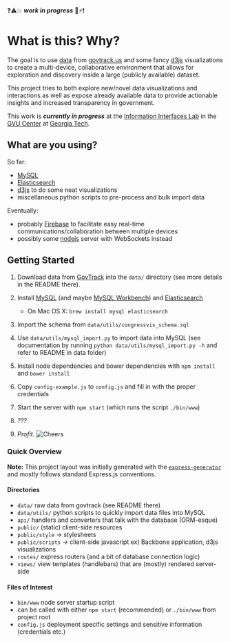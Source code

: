 :question::warning::boom: ***work in progress*** :construction::zap::exclamation:

# What is this? Why?

The goal is to use [data](https://www.govtrack.us/developers/data) from
[govtrack.us](https://www.govtrack.us/) and some fancy [d3js](http://d3js.org/)
visualizations to create a multi-device, collaborative environment that allows
for exploration and discovery inside a large (publicly available) dataset.

This project tries to both explore new/novel data visualizations and
interactions as well as expose already available data to provide actionable
insights and increased transparency in government.

This work is ***currently in progress*** at the
[Information Interfaces Lab](http://www.cc.gatech.edu/gvu/ii/) in the
[GVU Center](http://www.gvu.gatech.edu/) at
[Georgia Tech](http://www.gatech.edu/).

## What are you using?

So far:
 - [MySQL](https://www.mysql.com/)
 - [Elasticsearch](https://www.elastic.co/products/elasticsearch)
 - [d3js](http://d3js.org/) to do some neat visualizations
 - miscellaneous python scripts to pre-process and bulk import data

Eventually:
 - probably [Firebase](https://www.firebase.com/) to facilitate easy real-time
 communications/collaboration between multiple devices
 - possibly some [nodejs](https://nodejs.org/en/) server with WebSockets instead

## Getting Started

1. Download data from [GovTrack](https://www.govtrack.us/developers/data) into
  the `data/` directory (see more details in the README there).

2. Install [MySQL](https://www.mysql.com/) (and maybe
  [MySQL Workbench](https://www.mysql.com/products/workbench/)) and
  [Elasticsearch](https://www.elastic.co/products/elasticsearch)
    - On Mac OS X: `brew install mysql elasticsearch`

3. Import the schema from `data/utils/congressvis_schema.sql`

4. Use `data/utils/mysql_import.py` to import data into MySQL (see documentation by
  running `python data/utils/mysql_import.py -h` and refer to README in data folder)

5. Install node dependencies and bower dependencies with `npm install` and `bower install`

6. Copy `config-example.js` to `config.js` and fill in with the proper credentials

7. Start the server with `npm start` (which runs the script `./bin/www`)

8. *???*

9. *Profit.* ![Cheers](http://pixel.nymag.com/imgs/daily/vulture/2015/gifs/leo-toast-9.w529.h352.gif)

### Quick Overview

**Note:** This project layout was initially generated with the
[`express-generator`](http://expressjs.com/en/starter/generator.html)
and mostly follows standard Express.js conventions.

#### Directories

 - `data/` raw data from govtrack (see README there)
  - `data/utils/` python scripts to quickly import data files into MySQL
 - `api/` handlers and converters that talk with the database (ORM-esque)
 - `public/` (static) client-side resources
  - `public/style` -> stylesheets
  - `public/scripts` -> client-side javascript ex) Backbone application,
  d3js visualizations
 - `routes/` express routers (and a bit of database connection logic)
 - `views/` view templates (handlebars) that are (mostly) rendered server-side

#### Files of Interest
 - `bin/www` node server startup script
  - can be called with either `npm start` (recommended) or `./bin/www` from
  project root
 - `config.js` deployment specific settings and sensitive information (credentials etc.)
